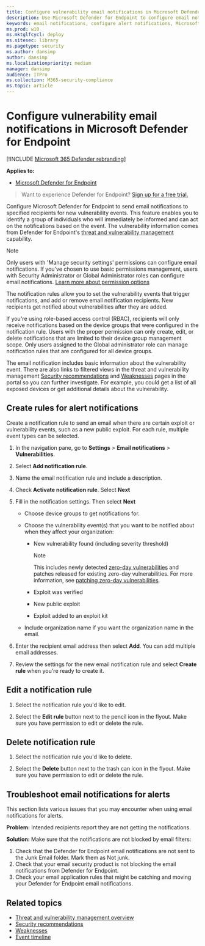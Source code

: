 ```yaml
---
title: Configure vulnerability email notifications in Microsoft Defender for Endpoint
description: Use Microsoft Defender for Endpoint to configure email notification settings for vulnerability events.
keywords: email notifications, configure alert notifications, Microsoft Defender for Endpoint, Microsoft Defender for Endpoint notifications, Microsoft Defender for Endpoint alerts, windows enterprise, windows education
ms.prod: w10
ms.mktglfcycl: deploy
ms.sitesec: library
ms.pagetype: security
ms.author: dansimp
author: dansimp
ms.localizationpriority: medium
manager: dansimp
audience: ITPro
ms.collection: M365-security-compliance 
ms.topic: article
---
```


# Configure vulnerability email notifications in Microsoft Defender for Endpoint

[!INCLUDE [Microsoft 365 Defender rebranding](../../includes/microsoft-defender.md)]

**Applies to:**
- [Microsoft Defender for Endpoint](https://go.microsoft.com/fwlink/?linkid=2154037)

> Want to experience Defender for Endpoint? [Sign up for a free trial.](https://signup.microsoft.com/create-account/signup?products=7f379fee-c4f9-4278-b0a1-e4c8c2fcdf7e&ru=https://aka.ms/MDEp2OpenTrial?ocid=docs-wdatp-emailconfig-abovefoldlink)

Configure Microsoft Defender for Endpoint to send email notifications to specified recipients for new vulnerability events. This feature enables you to identify a group of individuals who will immediately be informed and can act on the notifications based on the event. The vulnerability information comes from Defender for Endpoint's [threat and vulnerability management](next-gen-threat-and-vuln-mgt.md) capability.

> [!NOTE]
> Only users with 'Manage security settings' permissions can configure email notifications. If you've chosen to use basic permissions management, users with Security Administrator or Global Administrator roles can configure email notifications. [Learn more about permission options](user-roles.md)

The notification rules allow you to set the vulnerability events that trigger notifications, and add or remove email notification recipients. New recipients get notified about vulnerabilities after they are added.

If you're using role-based access control (RBAC), recipients will only receive notifications based on the device groups that were configured in the notification rule.
Users with the proper permission can only create, edit, or delete notifications that are limited to their device group management scope. Only users assigned to the Global administrator role can manage notification rules that are configured for all device groups.

The email notification includes basic information about the vulnerability event. There are also links to filtered views in the threat and vulnerability management [Security recommendations](tvm-security-recommendation.md) and [Weaknesses](tvm-weaknesses.md) pages in the portal so you can further investigate. For example, you could get a list of all exposed devices or get additional details about the vulnerability.

## Create rules for alert notifications

Create a notification rule to send an email when there are certain exploit or vulnerability events, such as a new public exploit. For each rule, multiple event types can be selected.

1. In the navigation pane, go to **Settings** \> **Email notifications** \> **Vulnerabilities**.

2. Select **Add notification rule**.

3. Name the email notification rule and include a description.

4. Check **Activate notification rule**. Select **Next**

5. Fill in the notification settings. Then select **Next**

    - Choose device groups to get notifications for.
    - Choose the vulnerability event(s) that you want to be notified about when they affect your organization:
        - New vulnerability found (including severity threshold)

            > [!NOTE]
            > This includes newly detected [zero-day vulnerabilities](tvm-zero-day-vulnerabilities.md) and patches released for existing zero-day vulnerabilities. For more information, see [patching zero-day vulnerabilities](tvm-zero-day-vulnerabilities.md#patching-zero-day-vulnerabilities).

        - Exploit was verified
        - New public exploit
        - Exploit added to an exploit kit

    - Include organization name if you want the organization name in the email.

6. Enter the recipient email address then select **Add**. You can add multiple email addresses.

7. Review the settings for the new email notification rule and select **Create rule** when you're ready to create it.

## Edit a notification rule

1. Select the notification rule you'd like to edit.

2. Select the **Edit rule** button next to the pencil icon in the flyout. Make sure you have permission to edit or delete the rule.

## Delete notification rule

1. Select the notification rule you'd like to delete.

2. Select the **Delete** button next to the trash can icon in the flyout. Make sure you have permission to edit or delete the rule.

## Troubleshoot email notifications for alerts

This section lists various issues that you may encounter when using email notifications for alerts.

**Problem:** Intended recipients report they are not getting the notifications.

**Solution:** Make sure that the notifications are not blocked by email filters:

1. Check that the Defender for Endpoint email notifications are not sent to the Junk Email folder. Mark them as Not junk.
2. Check that your email security product is not blocking the email notifications from Defender for Endpoint.
3. Check your email application rules that might be catching and moving your Defender for Endpoint email notifications.

## Related topics

- [Threat and vulnerability management overview](next-gen-threat-and-vuln-mgt.md)
- [Security recommendations](tvm-security-recommendation.md)
- [Weaknesses](tvm-weaknesses.md)
- [Event timeline](threat-and-vuln-mgt-event-timeline.md)
